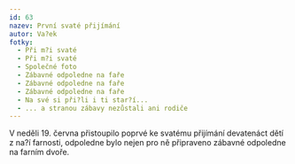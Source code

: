 ```yaml
---
id: 63
nazev: První svaté přijímání
autor: Va?ek
fotky:
  - Při m?i svaté
  - Při m?i svaté
  - Společné foto
  - Zábavné odpoledne na faře
  - Zábavné odpoledne na faře
  - Zábavné odpoledne na faře
  - Na své si při?li i ti star?í...
  - ... a stranou zábavy nezůstali ani rodiče
---
```

V neděli 19. června přistoupilo poprvé ke svatému přijímání devatenáct dětí z na?í farnosti, odpoledne bylo nejen pro ně připraveno zábavné odpoledne na farním dvoře.<p>
